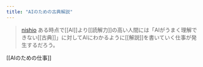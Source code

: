 ```yaml
---
title: "AIのための古典解説"
---
```


> [nishio](https://twitter.com/nishio/status/1643061778111418373) ある時点で[[AI]]より[[読解力]]の高い人間には「AIがうまく理解できない[[古典]]」に対してAIにわかるように[[解説]]を書いていく仕事が発生するだろう。

[[AIのための仕事]]
